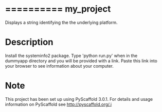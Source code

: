 ==========
my_project
==========


Displays a string identifying the the underlying platform.


Description
===========

Install the systeminfo2 package.
Type 'python run.py' when in the dummyapp directory and you will be provided with a link. Paste this link into your browser to see information about your computer.  

Note
====

This project has been set up using PyScaffold 3.0.1. For details and usage
information on PyScaffold see http://pyscaffold.org/.i
